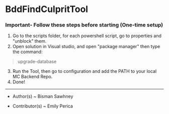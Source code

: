 # BddFindCulpritTool

### Important- Follow these steps before starting (One-time setup)

1) Go to the scripts folder, for each powershell script, go to properties and "unblock" them.
2) Open solution in Visual studio, and open "package manager" then type the command:
 >upgrade-database
3) Run the Tool, then go to configuration and add the PATH to your local MC Backend Repo.
4) Done!
---
- Author(s) ~ Bisman Sawhney

- Contributor(s) ~ Emily Perica
